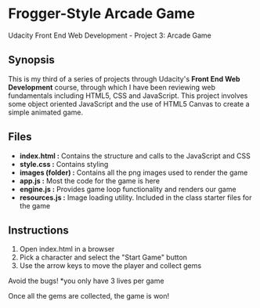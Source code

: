 # Frogger-Style Arcade Game
Udacity Front End Web Development - Project 3: Arcade Game
## Synopsis

This is my third of a series of projects through Udacity's **Front End Web Development** course, through which I have been reviewing web fundamentals including HTML5, CSS and JavaScript.  This project involves some object oriented JavaScript and the use of HTML5 Canvas to create a simple animated game.

## Files

* **index.html :** Contains the structure and calls to the JavaScript and CSS
* **style.css :** Contains styling
* **images (folder) :** Contains all the png images used to render the game
* **app.js :** Most the code for the game is here
* **engine.js :** Provides game loop functionality and renders our game
* **resources.js :** Image loading utility.  Included in the class starter files for the game

## Instructions

1. Open index.html in a browser
2. Pick a character and select the "Start Game" button
3. Use the arrow keys to move the player and collect gems

Avoid the bugs! *you only have 3 lives per game

Once all the gems are collected, the game is won!
